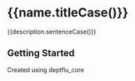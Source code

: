 # {{name.titleCase()}}

{{description.sentenceCase()}}

## Getting Started

Created using deptflu_core
